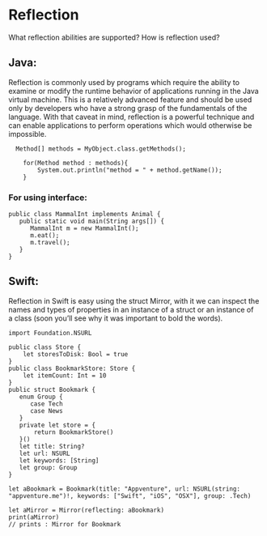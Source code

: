 # Reflection
What reflection abilities are supported?
How is reflection used?


## Java:
Reflection is commonly used by programs which require the ability to examine or modify the runtime behavior of applications running in the Java virtual machine. This is a relatively advanced feature and should be used only by developers who have a strong grasp of the fundamentals of the language. With that caveat in mind, reflection is a powerful technique and can enable applications to perform operations which would otherwise be impossible.
```
  Method[] methods = MyObject.class.getMethods();
	
	for(Method method : methods){
	    System.out.println("method = " + method.getName());
	}

```
### For using interface:
```
public class MammalInt implements Animal {
   public static void main(String args[]) {
      MammalInt m = new MammalInt();
      m.eat();
      m.travel();
   }
}
```
## Swift:
Reflection in Swift is easy using the struct Mirror, with it we can inspect the names and types of properties in an instance of a struct or an instance of a class (soon you’ll see why it was important to bold the words).
```
import Foundation.NSURL

public class Store {
    let storesToDisk: Bool = true
}
public class BookmarkStore: Store {
    let itemCount: Int = 10
}
public struct Bookmark {
   enum Group {
      case Tech
      case News
   }
   private let store = {
       return BookmarkStore()
   }()
   let title: String?
   let url: NSURL
   let keywords: [String]
   let group: Group
}

let aBookmark = Bookmark(title: "Appventure", url: NSURL(string: "appventure.me")!, keywords: ["Swift", "iOS", "OSX"], group: .Tech)

let aMirror = Mirror(reflecting: aBookmark)
print(aMirror)
// prints : Mirror for Bookmark

```

